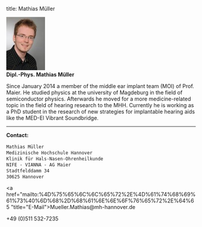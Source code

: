title: Mathias Müller

![Picture Hannes Maier](mathias.jpg)  
**Dipl.-Phys. Mathias Müller**


Since January 2014 a member of the middle ear implant team (MOI) of Prof. Maier.
He studied physics at the university of Magdeburg in the field of semiconductor physics. Afterwards he
moved for a more medicine-related topic in the field of hearing research to the MHH.
Currently he is working as a PhD student in the research of new strategies for implantable hearing aids like the MED-El Vibrant Soundbridge.
***


**Contact:**

	Mathias Müller
	Medizinische Hochschule Hannover
	Klinik für Hals-Nasen-Ohrenheilkunde
	NIFE - VIANNA - AG Maier
	Stadtfelddamm 34
	30625 Hannover

<a href="&#x6d;&#x61;&#x69;&#x6c;&#x74;&#x6f;&#x3a;%4D%75%65%6C%6C%65%72%2E%4D%61%74%68%69%61%73%40%6D%68%2D%68%61%6E%6E%6F%76%65%72%2E%64%65 "title="&#x45;&#x2d;&#x4d;&#x61;&#x69;&#x6c;">&#x4d;&#x75;&#x65;&#x6c;&#x6c;&#x65;&#x72;&#x2e;&#x4d;&#x61;&#x74;&#x68;&#x69;&#x61;&#x73;&#x40;&#x6d;&#x68;&#x2d;&#x68;&#x61;&#x6e;&#x6e;&#x6f;&#x76;&#x65;&#x72;&#x2e;&#x64;&#x65;</a>

+49 (0)511 532-7235